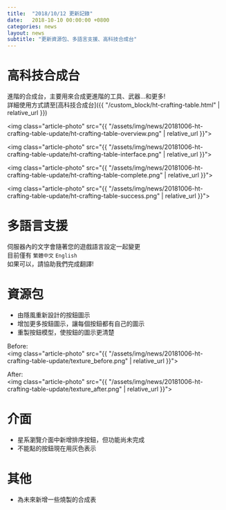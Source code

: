 ```yaml
---
title:  "2018/10/12 更新記錄"
date:   2018-10-10 00:00:00 +0800
categories: news
layout: news
subtitle: "更新資源包、多語言支援、高科技合成台"
---
```


# 高科技合成台

進階的合成台，主要用來合成更進階的工具、武器...和更多!  
詳細使用方式請至[高科技合成台]({{ "/custom_block/ht-crafting-table.html" | relative_url }})

<img class="article-photo" src="{{ "/assets/img/news/20181006-ht-crafting-table-update/ht-crafting-table-overview.png" | relative_url }}">

<img class="article-photo" src="{{ "/assets/img/news/20181006-ht-crafting-table-update/ht-crafting-table-interface.png" | relative_url }}">

<img class="article-photo" src="{{ "/assets/img/news/20181006-ht-crafting-table-update/ht-crafting-table-complete.png" | relative_url }}">

<img class="article-photo" src="{{ "/assets/img/news/20181006-ht-crafting-table-update/ht-crafting-table-success.png" | relative_url }}">

# 多語言支援

伺服器內的文字會隨著您的遊戲語言設定一起變更  
目前僅有 `繁體中文` `English`  
如果可以，請協助我們完成翻譯!

# 資源包

* 由隱風重新設計的按鈕圖示  
* 增加更多按鈕圖示，讓每個按鈕都有自己的圖示  
* 重製按鈕模型，使按鈕的圖示更清楚

Before:  
<img class="article-photo" src="{{ "/assets/img/news/20181006-ht-crafting-table-update/texture_before.png" | relative_url }}">

After:  
<img class="article-photo" src="{{ "/assets/img/news/20181006-ht-crafting-table-update/texture_after.png" | relative_url }}">

# 介面

* 星系瀏覽介面中新增排序按鈕，但功能尚未完成  
* 不能點的按鈕現在用灰色表示

# 其他

* 為未來新增一些燒製的合成表